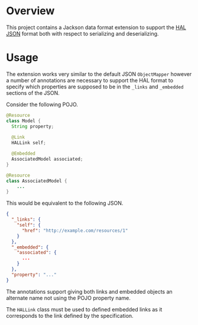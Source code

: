# Overview

This project contains a Jackson data format extension to support the
[HAL JSON](http://tools.ietf.org/html/draft-kelly-json-hal) format both with respect to
serializing and deserializing.

# Usage

The extension works very similar to the default JSON `ObjectMapper` however a number of
annotations are necessary to support the HAL format to specify which properties are supposed to be
in the `_links` and `_embedded` sections of the JSON.

Consider the following POJO.

```java
@Resource
class Model {
  String property;
  
  @Link
  HALLink self;

  @Embedded
  AssociatedModel associated;
}

@Resource
class AssociatedModel {
    ...
}
```

This would be equivalent to the following JSON.

```json
{
  "_links": {
    "self": {
      "href": "http://example.com/resources/1"
    }
  },
  "_embedded": {
    "associated": {
      ...
    }
  },
  "property": "..."
}
```

The annotations support giving both links and embedded objects an alternate name not using the
POJO property name.

The `HALLink` class must be used to defined embedded links as it corresponds to the link defined by
the specification.

